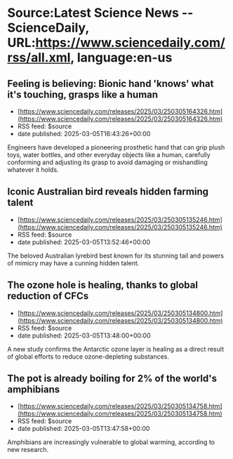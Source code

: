 # Source:Latest Science News -- ScienceDaily, URL:https://www.sciencedaily.com/rss/all.xml, language:en-us

## Feeling is believing: Bionic hand 'knows' what it's touching, grasps like a human
 - [https://www.sciencedaily.com/releases/2025/03/250305164326.htm](https://www.sciencedaily.com/releases/2025/03/250305164326.htm)
 - RSS feed: $source
 - date published: 2025-03-05T16:43:26+00:00

Engineers have developed a pioneering prosthetic hand that can grip plush toys, water bottles, and other everyday objects like a human, carefully conforming and adjusting its grasp to avoid damaging or mishandling whatever it holds.

## Iconic Australian bird reveals hidden farming talent
 - [https://www.sciencedaily.com/releases/2025/03/250305135246.htm](https://www.sciencedaily.com/releases/2025/03/250305135246.htm)
 - RSS feed: $source
 - date published: 2025-03-05T13:52:46+00:00

The beloved Australian lyrebird best known for its stunning tail and powers of mimicry may have a cunning hidden talent.

## The ozone hole is healing, thanks to global reduction of CFCs
 - [https://www.sciencedaily.com/releases/2025/03/250305134800.htm](https://www.sciencedaily.com/releases/2025/03/250305134800.htm)
 - RSS feed: $source
 - date published: 2025-03-05T13:48:00+00:00

A new study confirms the Antarctic ozone layer is healing as a direct result of global efforts to reduce ozone-depleting substances.

## The pot is already boiling for 2% of the world's amphibians
 - [https://www.sciencedaily.com/releases/2025/03/250305134758.htm](https://www.sciencedaily.com/releases/2025/03/250305134758.htm)
 - RSS feed: $source
 - date published: 2025-03-05T13:47:58+00:00

Amphibians are increasingly vulnerable to global warming, according to new research.


